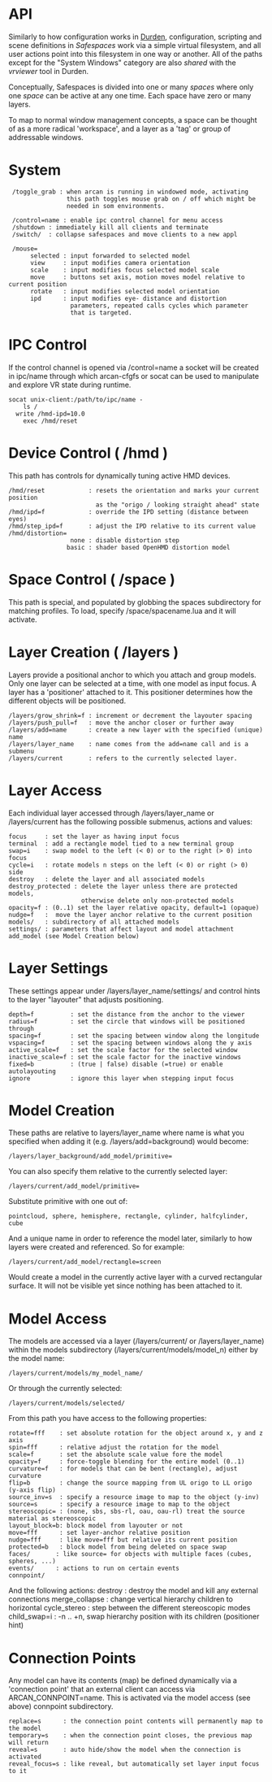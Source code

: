 # API

Similarly to how configuration works in [Durden](http://durden.arcan-fe.com),
configuration, scripting and scene definitions in _Safespaces_ work via a
simple virtual filesystem, and all user actions point into this filesystem
in one way or another. All of the paths except for the "System Windows"
category are also _shared_ with the _vrviewer_ tool in Durden.

Conceptually, Safespaces is divided into one or many _spaces_ where only
one _space_ can be active at any one time. Each space have zero or many
layers.

To map to normal window management concepts, a space can be thought of as
a more radical 'workspace', and a layer as a 'tag' or group of addressable
windows.

# System

     /toggle_grab : when arcan is running in windowed mode, activating
                    this path toggles mouse grab on / off which might be
                    needed in som environments.

     /control=name : enable ipc control channel for menu access
     /shutdown : immediately kill all clients and terminate
     /switch/  : collapse safespaces and move clients to a new appl

     /mouse=
          selected : input forwarded to selected model
          view     : input modifies camera orientation
          scale    : input modifies focus selected model scale
          move     : buttons set axis, motion moves model relative to current position
          rotate   : input modifies selected model orientation
          ipd      : input modifies eye- distance and distortion
                     parameters, repeated calls cycles which parameter
                     that is targeted.

# IPC Control

If the control channel is opened via /control=name a socket will be created in
ipc/name through which arcan-cfgfs or socat can be used to manipulate and explore
VR state during runtime.

    socat unix-client:/path/to/ipc/name -
		ls /
	  write /hmd-ipd=10.0
		exec /hmd/reset

# Device Control ( /hmd )

This path has controls for dynamically tuning active HMD devices.

    /hmd/reset            : resets the orientation and marks your current position
                            as the "origo / looking straight ahead" state
    /hmd/ipd=f            : override the IPD setting (distance between eyes)
    /hmd/step_ipd=f       : adjust the IPD relative to its current value
    /hmd/distortion=
                     none : disable distortion step
                    basic : shader based OpenHMD distortion model

# Space Control ( /space )

This path is special, and populated by globbing the spaces subdirectory
for matching profiles. To load, specify /space/spacename.lua and it will
activate.

# Layer Creation ( /layers )

Layers provide a positional anchor to which you attach and group models.
Only one layer can be selected at a time, with one model as input focus.
A layer has a 'positioner' attached to it. This positioner determines
how the different objects will be positioned.

    /layers/grow_shrink=f : increment or decrement the layouter spacing
    /layers/push_pull=f   : move the anchor closer or further away
    /layers/add=name      : create a new layer with the specified (unique) name
    /layers/layer_name    : name comes from the add=name call and is a submenu
    /layers/current       : refers to the currently selected layer.

# Layer Access

Each individual layer accessed through /layers/layer\_name or
/layers/current has the following possible submenus, actions and values:

    focus     : set the layer as having input focus
    terminal  : add a rectangle model tied to a new terminal group
    swap=i    : swap model to the left (< 0) or to the right (> 0) into focus
    cycle=i   : rotate models n steps on the left (< 0) or right (> 0) side
    destroy   : delete the layer and all associated models
    destroy_protected : delete the layer unless there are protected models,
                        otherwise delete only non-protected models
    opacity=f : (0..1) set the layer relative opacity, default=1 (opaque)
    nudge=f   :  move the layer anchor relative to the current position
    models/   : subdirectory of all attached models
    settings/ : parameters that affect layout and model attachment
    add_model (see Model Creation below)

# Layer Settings

These settings appear under /layers/layer\_name/settings/ and
control hints to the layer "layouter" that adjusts positioning.

    depth=f          : set the distance from the anchor to the viewer
    radius=f         : set the circle that windows will be positioned through
    spacing=f        : set the spacing between window along the longitude
    vspacing=f       : set the spacing between windows along the y axis
    active_scale=f   : set the scale factor for the selected window
    inactive_scale=f : set the scale factor for the inactive windows
    fixed=b          : (true | false) disable (=true) or enable autolayouting
    ignore           : ignore this layer when stepping input focus

# Model Creation

These paths are relative to layers/layer\_name where name is what you
specified when adding it (e.g. /layers/add=background) would become:

    /layers/layer_background/add_model/primitive=

You can also specify them relative to the currently selected layer:

    /layers/current/add_model/primitive=

Substitute primitive with one out of:

    pointcloud, sphere, hemisphere, rectangle, cylinder, halfcylinder, cube

And a unique name in order to reference the model later, similarly to how
layers were created and referenced. So for example:

    /layers/current/add_model/rectangle=screen

Would create a model in the currently active layer with a curved rectangular
surface. It will not be visible yet since nothing has been attached to it.

# Model Access

The models are accessed via a layer (/layers/current/ or /layers/layer\_name)
within the models subdirectory (/layers/current/models/model_n) either by
the model name:

    /layers/current/models/my_model_name/

Or through the currently selected:

    /layers/current/models/selected/

From this path you have access to the following properties:

    rotate=fff    : set absolute rotation for the object around x, y and z axis
    spin=fff      : relative adjust the rotation for the model
    scale=f       : set the absolute scale value fore the model
    opacity=f     : force-toggle blending for the entire model (0..1)
    curvature=f   : for models that can be bent (rectangle), adjust curvature
    flip=b        : change the source mapping from UL origo to LL origo (y-axis flip)
    source_inv=s  : specify a resource image to map to the object (y-inv)
    source=s      : specify a resource image to map to the object
    stereoscopic= : (none, sbs, sbs-rl, oau, oau-rl) treat the source material as stereoscopic
    layout_block=b: block model from layouter or not
    move=fff      : set layer-anchor relative position
    nudge=fff     : like move=fff but relative its current position
    protected=b   : block model from being deleted on space swap
    faces/       : like source= for objects with multiple faces (cubes, spheres, ...)
    events/      : actions to run on certain events
    connpoint/

And the following actions:
    destroy        : destroy the model and kill any external connections
    merge_collapse : change vertical hierarchy children to horizontal
    cycle_stereo   : step between the different stereoscopic modes
    child_swap=i   : -n .. +n, swap hierarchy position with its children (positioner hint)

# Connection Points

Any model can have its contents (map) be defined dynamically via a 'connection
point' that an external client can access via ARCAN\_CONNPOINT=name. This is
activated via the model access (see above) connpoint subdirectory.

    replace=s      : the connection point contents will permanently map to the model
    temporary=s    : when the connection point closes, the previous map will return
    reveal=s       : auto hide/show the model when the connection is activated
    reveal_focus=s : like reveal, but automatically set layer input focus to it
